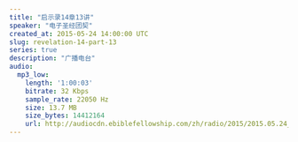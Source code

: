 ```yaml
---
title: "启示录14章13讲"
speaker: "电子圣经团契"
created_at: 2015-05-24 14:00:00 UTC
slug: revelation-14-part-13
series: true
description: "广播电台"
audio:
  mp3_low:
    length: '1:00:03'
    bitrate: 32 Kbps
    sample_rate: 22050 Hz
    size: 13.7 MB
    size_bytes: 14412164
    url: http://audiocdn.ebiblefellowship.com/zh/radio/2015/2015.05.24_EBF_-_Revelation_14_Part_13.mp3
---
```

